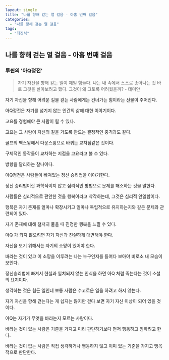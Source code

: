 ```yaml
---
layout: single
title: "나를 향해 걷는 열 걸음 - 아홉 번째 걸음"
categories:
  - "나를 향해 걷는 열 걸음"
tags:
  - "최진석"
---
```


## 나를 향해 걷는 열 걸음 - 아홉 번째 걸음

### 루쉰의 '아Q정전'

> 자기 자신을 향해 걷는 일이 제일 힘들다. 나는 내 속에서 스스로 솟아나는 것 바로 그것을 살아보려고 했다. 그것이 왜 그토록 어려웠을까? - 데미안

자기 자신을 향해 어려운 길을 걷는 사람에게는 건너가는 힘이라는 선물이 주어진다.

아Q정전은 자기를 섬기지 않는 인간의 삶에 대한 이야기이다.

고요를 경험해야 큰 사람이 될 수 있다.

고요는 그 사람이 자신의 길을 가도록 만드는 결정적인 충격과도 같다.

골프의 백스윙에서 다운스윙으로 바뀌는 교차점같은 것이다.

구체적인 동작들이 교차하는 지점을 고요라고 볼 수 있다.

방향을 달리하는 찰나이다.

아Q정전은 사람들이 빠져있는 정신 승리법을 이야기한다.

정신 승리법이란 과학적이지 않고 심리적인 방법으로 문제를 해소하는 것을 말한다.

사람들은 심리적으로 편안한 것을 행복이라고 착각하는데, 그것은 심리적 안일함이다.

행복은 자기 존재를 얼마나 확장시키고 얼마나 독립적으로 유지하는지와 같은 문제와 관련되어 있다.

자기 존재에 대해 철저히 물을 때 진정한 행복을 느낄 수 있다.

아Q 가 되지 않으려면 자기 자신과 진실하게 대면해야 한다.

자신을 보기 위해서는 자기의 소망이 있어야 한다.

바라는 것이 있고 이 소망을 이루려는 나는 누구인지를 들여다 보아야 비로소 내 모습이 보인다.

정신승리법에 빠져서 현실과 일치되지 않는 인식을 하면 아Q 처럼 죽는다는 것이 소설의 요지이다.

생각하는 것은 힘든 일인데 보통 사람은 수고로운 일을 하려고 하지 않는다.

자기 자신을 향해 걷는다는 게 쉽지는 않지만 걷다 보면 자기 자신 이상이 되어 있을 것이다.

아Q는 자기가 무엇을 바라는지 모르는 사람이다.

바라는 것이 있는 사람은 기준을 가지고 미리 판단하기보다 먼저 행동하고 임하려고 한다.

바라는 것이 없는 사람은 직접 생각하거나 행동하지 않고 이미 있는 기준을 가지고 맹목적으로 판단한다.

